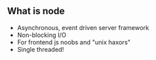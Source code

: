##  What is node

* Asynchronous, event driven server framework
* Non-blocking I/O
* For frontend js noobs and "unix haxors"
* Single threaded!
